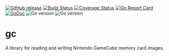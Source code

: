 [![GitHub release](https://img.shields.io/github/v/release/bodgit/gc)](https://github.com/bodgit/gc/releases)
[![Build Status](https://img.shields.io/github/actions/workflow/status/bodgit/gc/main.yml?branch=main)](https://github.com/bodgit/gc/actions?query=workflow%3Abuild)
[![Coverage Status](https://coveralls.io/repos/github/bodgit/gc/badge.svg?branch=main)](https://coveralls.io/github/bodgit/gc?branch=main)
[![Go Report Card](https://goreportcard.com/badge/github.com/bodgit/gc)](https://goreportcard.com/report/github.com/bodgit/gc)
[![GoDoc](https://godoc.org/github.com/bodgit/gc?status.svg)](https://godoc.org/github.com/bodgit/gc)
![Go version](https://img.shields.io/badge/Go-1.19-brightgreen.svg)
![Go version](https://img.shields.io/badge/Go-1.18-brightgreen.svg)

gc
==

A library for reading and writing Nintendo GameCube memory card images.
